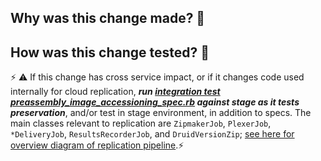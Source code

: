 ## Why was this change made? 🤔



## How was this change tested? 🤨

⚡ ⚠ If this change has cross service impact, or if it changes code used internally for cloud replication, ***run [integration test preassembly_image_accessioning_spec.rb](https://github.com/sul-dlss/infrastructure-integration-test/blob/main/spec/features/preassembly_image_accessioning_spec.rb) against stage as it tests preservation***, and/or test in stage environment, in addition to specs. The main classes relevant to replication are `ZipmakerJob`, `PlexerJob`, `*DeliveryJob`, `ResultsRecorderJob`, and `DruidVersionZip`; [see here for overview diagram of replication pipeline](https://github.com/sul-dlss/preservation_catalog/blob/main/app/jobs/README.md).⚡



